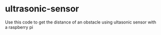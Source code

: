 # ultrasonic-sensor
Use this code to get the distance of an obstacle using ultasonic sensor with a raspberry pi
